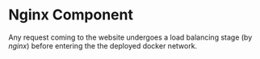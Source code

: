 # Nginx Component

Any request coming to the website undergoes a load balancing stage (by *nginx*) before entering the the deployed docker network.